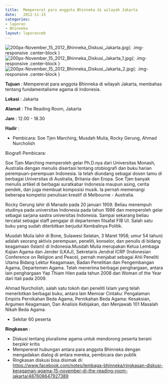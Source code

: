 ```yaml
---	
title: 	Mempererat para anggota Bhinneka di wilayah Jakarta
date: 	2012-11-15
categories:	
- laporan	
- Bhinneka	
layout: laporancmb	
---	
```

	
![200px-November_15_2012_Bhinneka_Diskusi_Jakarta.jpg](/uploads/200px-November_15_2012_Bhinneka_Diskusi_Jakarta.jpg){: .img-responsive .center-block }	
![200px-November_15_2012_Bhinneka_Diskusi_Jakarta_1.jpg](/uploads/200px-November_15_2012_Bhinneka_Diskusi_Jakarta_1.jpg){: .img-responsive .center-block }	
![200px-November_15_2012_Bhinneka_Diskusi_Jakarta_2.jpg](/uploads/200px-November_15_2012_Bhinneka_Diskusi_Jakarta_2.jpg){: .img-responsive .center-block }	
	
**Tujuan** :	Mempererat para anggota Bhinneka di wilayah Jakarta, membahas tentang fundamentalisme agama di Indonesia.
	
**Lokasi** :	Jakarta
	
**Alamat** : 	The Reading Room, Jakarta
	
**Jam** :	12.00 - 18.30
	
**Hadir** :	

* Pembicara: Soe Tjen Marching, Musdah Mulia, Rocky Gerung, Ahmad Nurcholish

Biografi Pembicara:

Soe Tjen Marching memperoleh gelar Ph.D.nya dari Universitas Monash, Australia dengan menulis disertasi tentang otobiografi dan buku harian perempuan-perempuan Indonesia. Ia telah diundang sebagai dosen tamu di berbagai Universitas di Australia, Britania dan Eropa. Soe Tjen banyak menulis artikel di berbagai suratkabar Indonesia maupun asing, cerita pendek, dan juga membuat komposisi musik. Ia pernah memenangi beberapa kompetisi penulisan kreatif di Melbourne - Australia.

Rocky Gerung lahir di Manado pada 20 januari 1959. Beliau menempuh studinya pada universitas Indonesia pada tahun 1986 dan memperoleh gelar sebagai sarjana sastra universitas Indonesia. Sampai sekarang beliau tercatat sebagai staff pengajar di departemen filsafat FIB UI. Salah satu buku yang sudah diterbitkan berjudul Kembalinya Politik.
	
Musdah Mulia lahir di Bone, Sulawesi Selatan, 3 Maret 1958; umur 54 tahun) adalah seorang aktivis perempuan, peneliti, konselor, dan penulis di bidang keagamaan (Islam) di Indonesia.Musdah Mulia merupakan Ketua Lembaga Kajian Agama dan Jender (LKAJ), Sekretaris Jendral ICRP (Indonesian Conference on Religion and Peace), pernah menjabat sebagai Ahli Peneliti Utama Bidang Lektur Keagamaan, Badan Penelitian dan Pengembangan Agama, Departemen Agama. Telah menerima berbagai penghargaan, antara lain penghargaan Yap Thiam Hien pada tahun 2008 dan Woman of the Year dari Itali pada 2009.
	
Ahmad Nurcholish, salah satu tokoh dan peneliti Islam yang telah menerbitkan berbagai buku, antara lain Memoar Cintaku: Pengalaman Empiris Pernikahan Beda Agama, Pernikahan Beda Agama: Kesaksian, Argumen Keagamaan, Dan Analisis Kebijakan, dan Menjawab 101 Masalah Nikah Beda Agama.

*	Sekitar 60 peserta

**Ringkasan** :	
*	Diskusi tentang pluralisme agama untuk mendorong peserta berani berpikir kritis
*	Mempererat hubungan antara para anggota Bhinneka dengan mengadakan dialog di antara mereka, pembicara dan publik
*	Ringkasan diskusi bisa disimak di: https://www.facebook.com/notes/lembaga-bhinneka/ringkasan-diskusi-keragaman-agama-15-november-di-the-reading-room-jakarta/487608647927389
